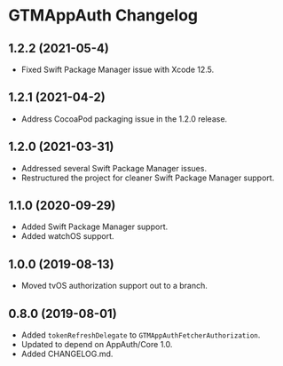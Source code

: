 # GTMAppAuth Changelog

## 1.2.2 (2021-05-4)

* Fixed Swift Package Manager issue with Xcode 12.5.

## 1.2.1 (2021-04-2)

* Address CocoaPod packaging issue in the 1.2.0 release.

## 1.2.0 (2021-03-31)

* Addressed several Swift Package Manager issues.
* Restructured the project for cleaner Swift Package Manager support.

## 1.1.0 (2020-09-29)

* Added Swift Package Manager support.
* Added watchOS support.

## 1.0.0 (2019-08-13)

* Moved tvOS authorization support out to a branch.

## 0.8.0 (2019-08-01)

* Added `tokenRefreshDelegate` to `GTMAppAuthFetcherAuthorization`.
* Updated to depend on AppAuth/Core 1.0.
* Added CHANGELOG.md.
